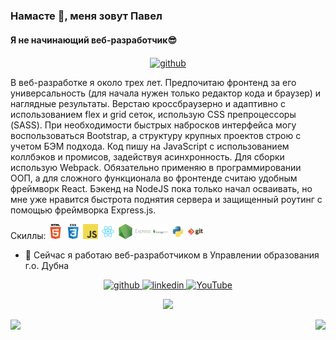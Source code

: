 ### Намасте 👋, меня зовут Павел
#### Я не начинающий веб-разработчик:sunglasses:
<p align="center">
  <a href='https://sumere4ny.github.io/yandex-portfolio/'>
    <img align='center' src='https://repository-images.githubusercontent.com/284969099/d32ff380-8d4f-11eb-8b01-25ad97a7a775' alt='github' width='60%'>
  </a>
</p>

В веб-разработке я около трех лет. Предпочитаю фронтенд за его универсальность (для начала нужен только редактор кода и браузер) и наглядные результаты. Верстаю кроссбраузерно и адаптивно с использованием flex и grid сеток, использую CSS препроцессоры (SASS). При необходимости быстрых набросков интерфейса могу воспользоваться Bootstrap, а структуру крупных проектов строю с учетом БЭМ подхода. Код пишу на JavaScript с использованием коллбэков и промисов, задействуя асинхронность. Для сборки использую Webpack. Обязательно применяю в программировании ООП, а для сложного функционала во фронтенде считаю удобным фреймворк React. Бэкенд на NodeJS пока только начал осваивать, но мне уже нравится быстрота поднятия сервера и защищенный роутинг с помощью фреймворка Express.js.

Скиллы: 
<img src="https://raw.githubusercontent.com/github/explore/80688e429a7d4ef2fca1e82350fe8e3517d3494d/topics/html/html.png" alt="HTML" height="24" >
<img src="https://raw.githubusercontent.com/github/explore/80688e429a7d4ef2fca1e82350fe8e3517d3494d/topics/css/css.png" alt="CSS" height="24" >
<img src="https://raw.githubusercontent.com/github/explore/80688e429a7d4ef2fca1e82350fe8e3517d3494d/topics/javascript/javascript.png" alt="Javascript" height="24">
<img src="https://raw.githubusercontent.com/github/explore/80688e429a7d4ef2fca1e82350fe8e3517d3494d/topics/react/react.png" alt="React" height="24">
<img src="https://raw.githubusercontent.com/github/explore/80688e429a7d4ef2fca1e82350fe8e3517d3494d/topics/nodejs/nodejs.png" alt="NodeJS" height="24">
<img src="https://raw.githubusercontent.com/github/explore/80688e429a7d4ef2fca1e82350fe8e3517d3494d/topics/express/express.png" alt="Express" height="24">
<img src="https://raw.githubusercontent.com/github/explore/80688e429a7d4ef2fca1e82350fe8e3517d3494d/topics/mongodb/mongodb.png" alt="MongoDB" height="24">
<img src="https://raw.githubusercontent.com/github/explore/80688e429a7d4ef2fca1e82350fe8e3517d3494d/topics/python/python.png" alt="Python" height="24">
<img src="https://raw.githubusercontent.com/github/explore/80688e429a7d4ef2fca1e82350fe8e3517d3494d/topics/git/git.png" alt="git" height="24">

- 🔭 Сейчас я работаю веб-разработчиком в Управлении образования г.о. Дубна 

<p align='center'>
  <a href='https://github.com/sumere4ny'>
    <img src='https://cdn.jsdelivr.net/npm/simple-icons@3.0.1/icons/github.svg' alt='github' height='40'>
  </a>  
  <a href='https://www.linkedin.com/in/sumere4ny/'>
    <img src='https://cdn.jsdelivr.net/npm/simple-icons@3.0.1/icons/linkedin.svg' alt='linkedin' height='40'>
  </a>
  <a href='https://www.youtube.com/channel/UCU1vXdxHgFXhH0mageU5oNg'>
    <img src='https://cdn.jsdelivr.net/npm/simple-icons@3.0.1/icons/youtube.svg' alt='YouTube' height='40'>
  </a>
</p>
<p align='center'>
  <a href='https://github.com/anuraghazra/github-readme-stats'>
    <img src='https://github-readme-stats.vercel.app/api/top-langs/?username=sumere4ny&langs_count=4&layout=compact'>
  </a>
</p>
<div style='display: flex; justify-content: space-between;'>
  <a href='https://github-readme-stats.vercel.app/api?username=sumere4ny&show_icons=true'>
    <img src='https://github-readme-stats.vercel.app/api?username=sumere4ny&show_icons=true' width='49%'>
  </a>  

  <a href='https://github-readme-streak-stats.herokuapp.com/?user=sumere4ny&theme=radical'>
    <img src='https://github-readme-streak-stats.herokuapp.com/?user=sumere4ny&theme=radical' width='49%'>
  </a>  
</div>
